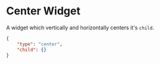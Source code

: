 # Center Widget

A widget which vertically and horizontally centers it's `child`.

```json
{
    "type": "center",
    "child": {}
}
```